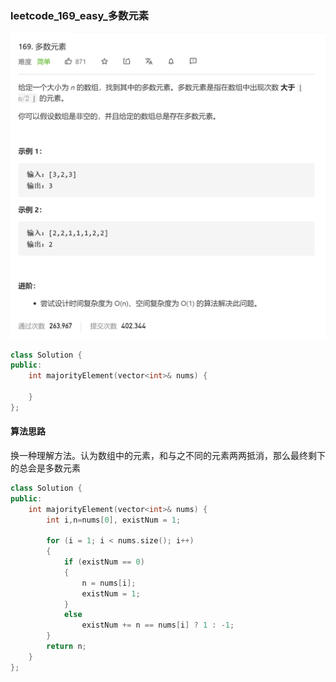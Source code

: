 ### leetcode_169_easy_多数元素

![image-20210216103804941](leetcode_169_easy_多数元素.assets/image-20210216103804941.png)

```c++
class Solution {
public:
    int majorityElement(vector<int>& nums) {

    }
};
```

#### 算法思路

换一种理解方法。认为数组中的元素，和与之不同的元素两两抵消，那么最终剩下的总会是多数元素

```c++
class Solution {
public:
	int majorityElement(vector<int>& nums) {
		int i,n=nums[0], existNum = 1;

		for (i = 1; i < nums.size(); i++)
		{
			if (existNum == 0)
			{
				n = nums[i];
				existNum = 1;
			}
			else
				existNum += n == nums[i] ? 1 : -1;
		}
		return n;
	}
};
```

